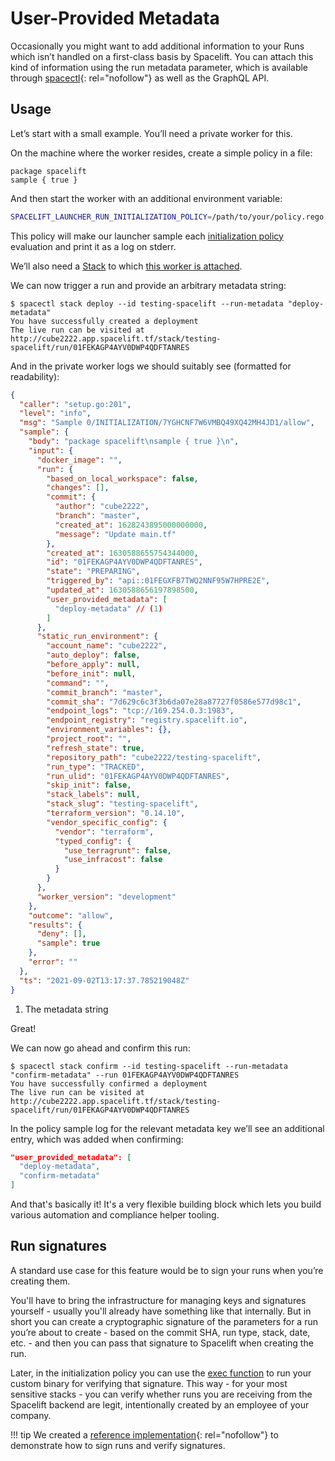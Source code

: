 # User-Provided Metadata

Occasionally you might want to add additional information to your Runs which isn’t handled on a first-class basis by Spacelift. You can attach this kind of information using the run metadata parameter, which is available through [spacectl](https://github.com/spacelift-io/spacectl){: rel="nofollow"} as well as the GraphQL API.

## Usage

Let’s start with a small example. You’ll need a private worker for this.

On the machine where the worker resides, create a simple policy in a file:

```opa
package spacelift
sample { true }
```

And then start the worker with an additional environment variable:

```bash
SPACELIFT_LAUNCHER_RUN_INITIALIZATION_POLICY=/path/to/your/policy.rego
```

This policy will make our launcher sample each [initialization policy](../policy/run-initialization-policy.md) evaluation and print it as a log on stderr.

We’ll also need a [Stack](../stack/README.md) to which [this worker is attached](../worker-pools.md).

We can now trigger a run and provide an arbitrary metadata string:

```console
$ spacectl stack deploy --id testing-spacelift --run-metadata "deploy-metadata"
You have successfully created a deployment
The live run can be visited at http://cube2222.app.spacelift.tf/stack/testing-spacelift/run/01FEKAGP4AYV0DWP4QDFTANRES
```

And in the private worker logs we should suitably see (formatted for readability):

```json
{
  "caller": "setup.go:201",
  "level": "info",
  "msg": "Sample 0/INITIALIZATION/7YGHCNF7W6VMBQ49XQ42MH4JD1/allow",
  "sample": {
    "body": "package spacelift\nsample { true }\n",
    "input": {
      "docker_image": "",
      "run": {
        "based_on_local_workspace": false,
        "changes": [],
        "commit": {
          "author": "cube2222",
          "branch": "master",
          "created_at": 1628243895000000000,
          "message": "Update main.tf"
        },
        "created_at": 1630588655754344000,
        "id": "01FEKAGP4AYV0DWP4QDFTANRES",
        "state": "PREPARING",
        "triggered_by": "api::01FEGXFB7TWQ2NNF95W7HPRE2E",
        "updated_at": 1630588656197898500,
        "user_provided_metadata": [
          "deploy-metadata" // (1)
        ]
      },
      "static_run_environment": {
        "account_name": "cube2222",
        "auto_deploy": false,
        "before_apply": null,
        "before_init": null,
        "command": "",
        "commit_branch": "master",
        "commit_sha": "7d629c6c3f3b6da07e28a87727f0586e577d98c1",
        "endpoint_logs": "tcp://169.254.0.3:1983",
        "endpoint_registry": "registry.spacelift.io",
        "environment_variables": {},
        "project_root": "",
        "refresh_state": true,
        "repository_path": "cube2222/testing-spacelift",
        "run_type": "TRACKED",
        "run_ulid": "01FEKAGP4AYV0DWP4QDFTANRES",
        "skip_init": false,
        "stack_labels": null,
        "stack_slug": "testing-spacelift",
        "terraform_version": "0.14.10",
        "vendor_specific_config": {
          "vendor": "terraform",
          "typed_config": {
            "use_terragrunt": false,
            "use_infracost": false
          }
        }
      },
      "worker_version": "development"
    },
    "outcome": "allow",
    "results": {
      "deny": [],
      "sample": true
    },
    "error": ""
  },
  "ts": "2021-09-02T13:17:37.785219048Z"
}
```

1. The metadata string

Great!

We can now go ahead and confirm this run:

```console
$ spacectl stack confirm --id testing-spacelift --run-metadata "confirm-metadata" --run 01FEKAGP4AYV0DWP4QDFTANRES
You have successfully confirmed a deployment
The live run can be visited at http://cube2222.app.spacelift.tf/stack/testing-spacelift/run/01FEKAGP4AYV0DWP4QDFTANRES
```

In the policy sample log for the relevant metadata key we’ll see an additional entry, which was added when confirming:

```json
"user_provided_metadata": [
  "deploy-metadata",
  "confirm-metadata"
]
```

And that's basically it! It's a very flexible building block which lets you build various automation and compliance helper tooling.

## Run signatures

A standard use case for this feature would be to sign your runs when you’re creating them.

You'll have to bring the infrastructure for managing keys and signatures yourself - usually you'll already have something like that internally. But in short you can create a cryptographic signature of the parameters for a run you’re about to create - based on the commit SHA, run type, stack, date, etc. - and then you can pass that signature to Spacelift when creating the run.

Later, in the initialization policy you can use the [exec function](../policy/README.md#helper-functions) to run your custom binary for verifying that signature. This way - for your most sensitive stacks - you can verify whether runs you are receiving from the Spacelift backend are legit, intentionally created by an employee of your company.

!!! tip
    We created a [reference implementation](https://github.com/spacelift-io/signed-run-reference-implementation){: rel="nofollow"} to demonstrate how to sign runs and verify signatures.
